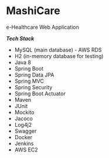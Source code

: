 # MashiCare
e-Healthcare Web Application

***Tech Stack***

- MySQL (main database) - AWS RDS
- H2 (in-memory database for testing)
- Java 8
- Spring Boot
- Spring Data JPA
- Spring MVC
- Spring Security
- Spring Boot Actuator
- Maven
- JUnit
- Mockito
- Jacoco
- Log4j2
- Swagger
- Docker
- Jenkins
- AWS EC2
